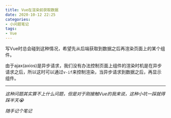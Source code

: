```yaml
---
title: Vue在渲染前获取数据
date: 2020-10-12 22:25
categories:
- 小问题笔记
tags:
- Vue
---
```


写Vue时总会碰到这种情况，希望先从后端获取到数据之后再渲染页面上的某个组件。

由于ajax(axios)是异步请求，我们没有办法控制页面上组件的渲染时机是在异步请求之后，所以这时可以通过`v-if`来控制渲染，当异步请求到数据之后，再显示组件。

---

*这种问题其实算不上什么问题，但是对于刚接触Vue的我来说，这种小坑一踩就得踩半天😭*

*随手记个笔记*


